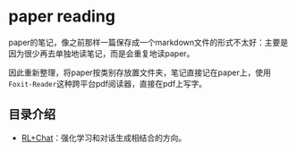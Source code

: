 # paper reading

paper的笔记，像之前那样一篇保存成一个markdown文件的形式不太好：主要是因为很少再去单独地读笔记，而是会重复地读paper。

因此重新整理，将paper按类别存放置文件夹，笔记直接记在paper上，使用`Foxit-Reader`这种跨平台pdf阅读器，直接在pdf上写字。

## 目录介绍

- [RL+Chat]()：强化学习和对话生成相结合的方向。
